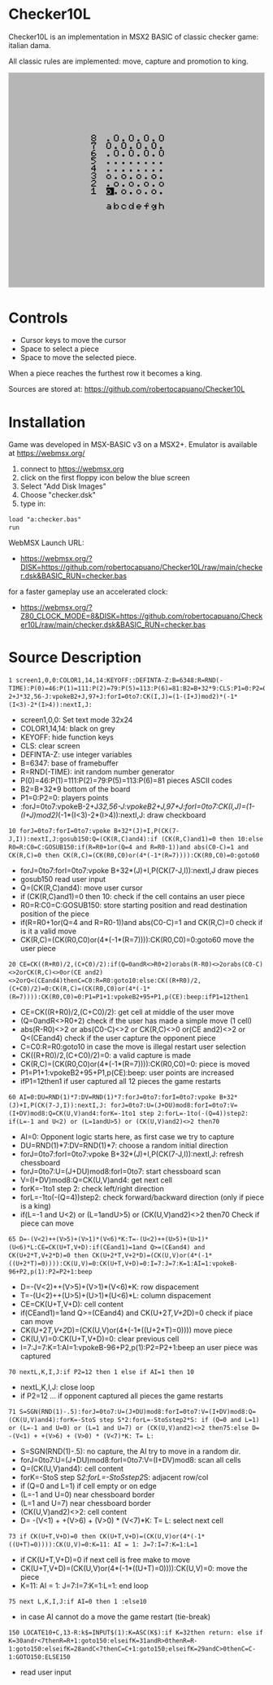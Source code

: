 # Checker10L
Checker10L is an implementation in MSX2 BASIC of classic checker game: italian dama.

All classic rules are implemented: move, capture and promotion to king.

![screenshot](screenshot.png)

# Controls
- Cursor keys to move the cursor
- Space to select a piece
- Space to move the selected piece.

When a piece reaches the furthest row it becomes a king.

Sources are stored at: https://github.com/robertocapuano/Checker10L

# Installation
Game was developed in MSX-BASIC v3 on a MSX2+. Emulator is available at https://webmsx.org/
1. connect to https://webmsx.org
2. click on the first floppy icon below the blue screen
3. Select "Add Disk Images"
4. Choose "checker.dsk"
5. type in:
```
load "a:checker.bas"
run
```

WebMSX Launch URL:

- https://webmsx.org/?DISK=https://github.com/robertocapuano/Checker10L/raw/main/checker.dsk&BASIC_RUN=checker.bas

for a faster gameplay use an accelerated clock:

- https://webmsx.org/?Z80_CLOCK_MODE=8&DISK=https://github.com/robertocapuano/Checker10L/raw/main/checker.dsk&BASIC_RUN=checker.bas

# Source Description

```
1 screen1,0,0:COLOR1,14,14:KEYOFF::DEFINTA-Z:B=6348:R=RND(-TIME):P(0)=46:P(1)=111:P(2)=79:P(5)=113:P(6)=81:B2=B+32*9:CLS:P1=0:P2=0:forJ=0to7:vpokeB-2+J*32,56-J:vpokeB2+J,97+J:forI=0to7:CK(I,J)=(1-(I+J)mod2)*(-1*(I<3)-2*(I>4)):nextI,J:
```
- screen1,0,0: Set text mode 32x24
- COLOR1,14,14: black on grey
- KEYOFF: hide function keys
- CLS: clear screen
- DEFINTA-Z: use integer variables
- B=6347: base of framebuffer
- R=RND(-TIME): init random number generator
- P(0)=46:P(1)=111:P(2)=79:P(5)=113:P(6)=81 pieces ASCII codes
- B2=B+32*9 bottom of the board
- P1=0:P2=0: players points
- :forJ=0to7:vpokeB-2+J*32,56-J:vpokeB2+J,97+J:forI=0to7:CK(I,J)=(1-(I+J)mod2)*(-1*(I<3)-2*(I>4)):nextI,J: draw checkboard

```
10 forJ=0to7:forI=0to7:vpoke B+32*(J)+I,P(CK(7-J,I)):nextI,J:gosub150:Q=(CK(R,C)and4):if (CK(R,C)and1)=0 then 10:else R0=R:C0=C:GOSUB150:if(R=R0+1or(Q=4 and R=R0-1))and abs(C0-C)=1 and CK(R,C)=0 then CK(R,C)=(CK(R0,C0)or(4*(-1*(R=7)))):CK(R0,C0)=0:goto60
```
- forJ=0to7:forI=0to7:vpoke B+32*(J)+I,P(CK(7-J,I)):nextI,J draw pieces
- gosub150 read user input
- Q=(CK(R,C)and4): move user cursor
- if (CK(R,C)and1)=0 then 10: check if the cell contains an user piece
- R0=R:C0=C:GOSUB150: store starting position and read destination position of the piece
- if(R=R0+1or(Q=4 and R=R0-1))and abs(C0-C)=1 and CK(R,C)=0 check if is it a valid move
- CK(R,C)=(CK(R0,C0)or(4*(-1*(R=7)))):CK(R0,C0)=0:goto60 move the user piece
```
20 CE=CK((R+R0)/2,(C+C0)/2):if(Q=0andR<>R0+2)orabs(R-R0)<>2orabs(C0-C)<>2orCK(R,C)<>0or(CE and2)<>2orQ<(CEand4)thenC=C0:R=R0:goto10:else:CK((R+R0)/2,(C+C0)/2)=0:CK(R,C)=(CK(R0,C0)or(4*(-1*(R=7)))):CK(R0,C0)=0:P1=P1+1:vpokeB2+95+P1,p(CE):beep:ifP1=12then1
```
- CE=CK((R+R0)/2,(C+C0)/2): get cell at middle of the user move
- (Q=0andR<>R0+2) check if the user has made a simple move (1 cell)
- abs(R-R0)<>2 or abs(C0-C)<>2 or CK(R,C)<>0 or(CE and2)<>2 or Q<(CEand4) check if the user capture the opponent piece
- C=C0:R=R0:goto10 in case the move is illegal restart user selection
- CK((R+R0)/2,(C+C0)/2)=0: a valid capture is made
- CK(R,C)=(CK(R0,C0)or(4*(-1*(R=7)))):CK(R0,C0)=0: piece is moved
- P1=P1+1:vpokeB2+95+P1,p(CE):beep: user points are increased
- ifP1=12then1 if user captured all 12 pieces the game restarts
 
```
60 AI=0:DU=RND(1)*7:DV=RND(1)*7:forJ=0to7:forI=0to7:vpoke B+32*(J)+I,P(CK(7-J,I)):nextI,J: forJ=0to7:U=(J+DU)mod8:forI=0to7:V=(I+DV)mod8:Q=CK(U,V)and4:forK=-1to1 step 2:forL=-1to(-(Q=4))step2: if(L=-1 and U<2) or (L=1andU>5) or (CK(U,V)and2)<>2 then70
```
- AI=0: Opponent logic starts here, as first case we try to capture
- DU=RND(1)*7:DV=RND(1)*7: choose a random initial direction
- forJ=0to7:forI=0to7:vpoke B+32*(J)+I,P(CK(7-J,I)):nextI,J: refresh chessboard
- forJ=0to7:U=(J+DU)mod8:forI=0to7: start chessboard scan
- V=(I+DV)mod8:Q=CK(U,V)and4: get next cell
- forK=-1to1 step 2: check left/right direction
- forL=-1to(-(Q=4))step2: check forward/backward direction (only if piece is a king)
- if(L=-1 and U<2) or (L=1andU>5) or (CK(U,V)and2)<>2 then70 Check if piece can move

```
65 D=-(V<2)++(V>5)+(V>1)*(V<6)*K:T=-(U<2)++(U>5)+(U>1)*(U<6)*L:CE=CK(U+T,V+D):if(CEand1)=1and Q>=(CEand4) and CK(U+2*T,V+2*D)=0 then CK(U+2*T,V+2*D)=(CK(U,V)or(4*(-1*((U+2*T)=0)))):CK(U,V)=0:CK(U+T,V+D)=0:I=7:J=7:K=1:AI=1:vpokeB-96+P2,p(1):P2=P2+1:beep
```
- D=-(V<2)++(V>5)+(V>1)*(V<6)*K: row dispacement
- T=-(U<2)++(U>5)+(U>1)*(U<6)*L: column dispacement
- CE=CK(U+T,V+D): cell content
- if(CEand1)=1and Q>=(CEand4) and CK(U+2*T,V+2*D)=0 check if piace can move
- CK(U+2*T,V+2*D)=(CK(U,V)or(4*(-1*((U+2*T)=0)))) move piece
- CK(U,V)=0:CK(U+T,V+D)=0: clear previous cell
- I=7:J=7:K=1:AI=1:vpokeB-96+P2,p(1):P2=P2+1:beep an user piece was captured
```
70 nextL,K,I,J:if P2=12 then 1 else if AI=1 then 10
```
- nextL,K,I,J: close loop
- if P2=12 ... if opponent captured all pieces the game restarts
```
71 S=SGN(RND(1)-.5):forJ=0to7:U=(J+DU)mod8:forI=0to7:V=(I+DV)mod8:Q=(CK(U,V)and4):forK=-StoS step S*2:forL=-StoSstep2*S: if (Q=0 and L=1) or (L=-1 and U=0) or (L=1 and U=7) or (CK(U,V)and2)<>2 then75:else D= -(V<1) + +(V>6) + (V>0) * (V<7)*K: T= L:
```
- S=SGN(RND(1)-.5): no capture, the AI try to move in a random dir.
- forJ=0to7:U=(J+DU)mod8:forI=0to7:V=(I+DV)mod8: scan all cells
- Q=(CK(U,V)and4): cell content
- forK=-StoS step S*2:forL=-StoSstep2*S: adjacent row/col
- if (Q=0 and L=1) if cell empty or on edge
- (L=-1 and U=0)  near chessboard border
- (L=1 and U=7) near chessboard border
- (CK(U,V)and2)<>2: cell content
-  D= -(V<1) + +(V>6) + (V>0) * (V<7)*K: T= L: select next cell

```
73 if CK(U+T,V+D)=0 then CK(U+T,V+D)=(CK(U,V)or(4*(-1*((U+T)=0)))):CK(U,V)=0:K=11: AI = 1: J=7:I=7:K=1:L=1
```
- if CK(U+T,V+D)=0 if next cell is free make to move
- CK(U+T,V+D)=(CK(U,V)or(4*(-1*((U+T)=0)))):CK(U,V)=0: move the piece
- K=11: AI = 1: J=7:I=7:K=1:L=1: end loop
```
75 next L,K,I,J:if AI=0 then 1 :else10
```
- in case AI cannot do a move the game restart (tie-break)
```
150 LOCATE10+C,13-R:k$=INPUT$(1):K=ASC(K$):if K=32then return: else if K=30andr<7thenR=R+1:goto150:elseifK=31andR>0thenR=R-1:goto150:elseifK=28andC<7thenC=C+1:goto150;elseifK=29andC>0thenC=C-1:GOTO150:ELSE150
```
- read user input

